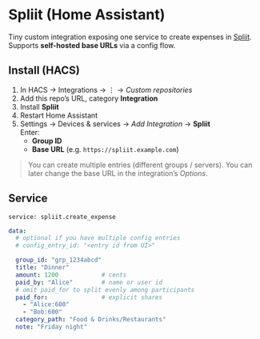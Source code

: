 # Spliit (Home Assistant)

Tiny custom integration exposing one service to create expenses in [Spliit](https://github.com/guysoft/SpliitApi).  
Supports **self-hosted base URLs** via a config flow.

## Install (HACS)

1. In HACS → Integrations → ⋮ → *Custom repositories*
2. Add this repo’s URL, category **Integration**
3. Install **Spliit**
4. Restart Home Assistant
5. Settings → Devices & services → *Add Integration* → **Spliit**  
   Enter:
   - **Group ID**
   - **Base URL** (e.g. `https://spliit.example.com`)

> You can create multiple entries (different groups / servers). You can later change the base URL in the integration’s *Options*.

## Service

`service: spliit.create_expense`

```yaml
data:
  # optional if you have multiple config entries
  # config_entry_id: "<entry id from UI>"

  group_id: "grp_1234abcd"
  title: "Dinner"
  amount: 1200            # cents
  paid_by: "Alice"        # name or user id
  # omit paid_for to split evenly among participants
  paid_for:               # explicit shares
    - "Alice:600"
    - "Bob:600"
  category_path: "Food & Drinks/Restaurants"
  note: "Friday night"
